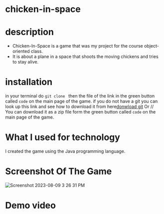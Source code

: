 # chicken-in-space

# description
- Chicken-In-Space is a game that was my project for the course object-oriented class.
- It is about a plane in a space that shoots the moving chickens and tries to stay alive.
# installation
in your terminal do `git clone ` then the file of the link in the green button called `code` on the main page of the game. 
if you do not have a git you can look up this link and see how to download it from here[donwload git](https://github.com/git-guides/install-git)
Or /\/
You can download it as a zip file form the green button called `code` on the main page of the game.
# What I used for technology
I created the game using the Java programming language.

# Screenshot Of The Game
![Screenshot 2023-08-09 3 26 31 PM](https://github.com/Asbern3333/game-chicken-in-space/assets/114946775/50935a57-a75a-4a9f-89f7-18d2a139081f)

# Demo video
